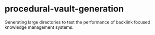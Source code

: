 # procedural-vault-generation
Generating large directories to test the performance of backlink focused knowledge management systems.
